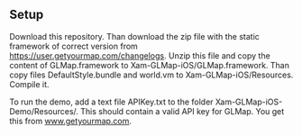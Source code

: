 ## Setup

Download this repository. Than download the zip file with the static framework of correct version from https://user.getyourmap.com/changelogs. Unzip this file and copy the content of GLMap.framework to Xam-GLMap-iOS/GLMap.framework. Than copy files DefaultStyle.bundle and world.vm to Xam-GLMap-iOS/Resources. Compile it.

To run the demo, add a text file APIKey.txt to the folder Xam-GLMap-iOS-Demo/Resources/. This should contain a valid API key for GLMap. You get this from www.getyourmap.com.